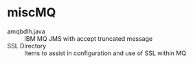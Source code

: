 # miscMQ
<dl>
<dt>amqbdlh.java</dt>
<dd>IBM MQ JMS with accept truncated message</dd>
<dt>SSL Directory</dt>
<dd>Items to assist in configuration and use of SSL within MQ</dd>
</dl>
